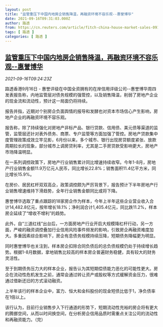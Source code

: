 ```yaml
---
layout: post
title: "监管重压下中国内地房企销售降温，再融资环境不容乐观--惠誉博华"
date: 2021-09-16T09:31:03.000Z
author: 路透
from: https://cn.reuters.com/article/fitch-china-house-market-sales-0916-idCNKBS2GC0SQ
tags: [ 路透 ]
categories: [ 路透 ]
---
```

<!--1631784663000-->
[监管重压下中国内地房企销售降温，再融资环境不容乐观--惠誉博华](https://cn.reuters.com/article/fitch-china-house-market-sales-0916-idCNKBS2GC0SQ)
------

<div>
<div><i>2021-09-16T09:24:23Z</i></div><p>路透香港9月16日 - 惠誉评级在中国全资拥有的在岸信用评级公司--惠誉博华周四发表报告称，内地监管层对债务规模的强管控，以及销售降温，削弱了房地产企业的现金流和流动性，预计这一局面仍将持续。</p><p>报告并指，近期对个别房企负面舆情的报导和发酵也对资本市场信心产生影响，房地产企业的再融资环境不容乐观。</p><p>报告称，除了持续强化对房地产非标产品、银行贷款、信用债、美元债等渠道的监管，监管层还针对表外债务、商票、专户监管等方面加强了管控。房地产贷款集中度管理政策成效立竿见影，6月份以来，多个城市、银行出现房贷额度紧张、放款周期拉长的现象，部分城市上调房贷利率，尤其是二手房贷款受影响更大，房地产市场降温明显。</p><p>在一系列调控政策下，房地产行业销售累计同比增速持续收窄。今年1-8月，房地产行业销售金额11.9万亿元人民币，同比增长22.8%；销售面积11.4亿平方米，同比增长15.9%。</p><p>在房价、居民杠杆双双高企，政策调控颇为严厉背景下，报告预计下半年房地产行业销售增速维持下滑趋势，全年行业销售金额同比或将下降。</p><p>惠誉博华选取了重点跟踪的18家房企作为样本，今年上半年这些企业营业收入合计14,482.8亿元，按年增长18.1%；净利润合计1,405.4亿元，同比跌11.2%，样本房企延续了“增收不增利”的趋势。</p><p>此外，自“三道红线”出台后，一方面房地产行业开启大规模降杠杆行动，另一方面，严峻的融资调控叠加行业信用风险事件频发的影响，引致房企再融资难度加大。多重因素综合影响下，房企有息债务规模持续压降，短期债务降幅更为明显。</p><p>同时惠誉博华也关注到，样本房企扣除合同负债后的总负债规模仍处于持续增长趋势。根据1-8月数据，拿地销售比较高的样本房企普遍财务稳健，具有较大的财务灵活性。</p><p>至于到期债务压力大的样本企业，报告认为其短期偿债能力恶化的可能性更大。房企在流动性危机发生之前，通常会通过转让资产或股权等方式缓解资金压力，很难通过借新还旧的方式滚动融资。</p><p>上半年该行的样本企业中，富力、恒大和金科股份的现金短债比低于1，净负债率在1倍以上。</p><p>该行认为，目前行业销售步入下行通道的形势下，短期流动性充裕的房企将有更大的腾挪空间，从而以时间换空间，在分析房企信用品质时需重点关注公司的流动性和再融资能力。（完）</p>
</div>
